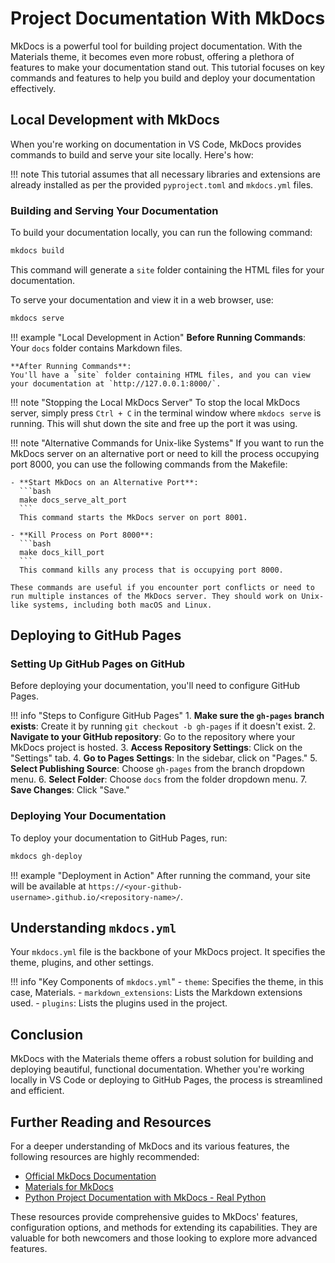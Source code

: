 # Project Documentation With MkDocs

MkDocs is a powerful tool for building project documentation. With the
Materials theme, it becomes even more robust, offering a plethora of
features to make your documentation stand out. This tutorial focuses on
key commands and features to help you build and deploy your
documentation effectively.

## Local Development with MkDocs

When you're working on documentation in VS Code, MkDocs provides
commands to build and serve your site locally. Here's how:


!!! note
    This tutorial assumes that all necessary libraries and extensions are already installed as per the provided `pyproject.toml` and `mkdocs.yml` files.

### Building and Serving Your Documentation

To build your documentation locally, you can run the following command:

```bash
mkdocs build
```

This command will generate a `site` folder containing the HTML files for
your documentation.


To serve your documentation and view it in a web browser, use:

```bash
mkdocs serve
```

!!! example "Local Development in Action"
    **Before Running Commands**:
    Your `docs` folder contains Markdown files.

    **After Running Commands**: 
    You'll have a `site` folder containing HTML files, and you can view your documentation at `http://127.0.0.1:8000/`.

!!! note "Stopping the Local MkDocs Server"
    To stop the local MkDocs server, simply press `Ctrl + C` in the terminal window where `mkdocs serve` is running. This will shut down the site and free up the port it was using.

!!! note "Alternative Commands for Unix-like Systems"
    If you want to run the MkDocs server on an alternative port or need to kill the process occupying port 8000, you can use the following commands from the Makefile:

    - **Start MkDocs on an Alternative Port**: 
      ```bash
      make docs_serve_alt_port
      ```
      This command starts the MkDocs server on port 8001.

    - **Kill Process on Port 8000**: 
      ```bash
      make docs_kill_port
      ```
      This command kills any process that is occupying port 8000.

    These commands are useful if you encounter port conflicts or need to run multiple instances of the MkDocs server. They should work on Unix-like systems, including both macOS and Linux.

## Deploying to GitHub Pages

### Setting Up GitHub Pages on GitHub

Before deploying your documentation, you'll need to configure GitHub Pages.

!!! info "Steps to Configure GitHub Pages"
    1. **Make sure the `gh-pages` branch exists**: Create it by running `git checkout -b gh-pages` if it doesn't exist.
    2. **Navigate to your GitHub repository**: Go to the repository where your MkDocs project is hosted.
    3. **Access Repository Settings**: Click on the "Settings" tab.
    4. **Go to Pages Settings**: In the sidebar, click on "Pages."
    5. **Select Publishing Source**: Choose `gh-pages` from the branch dropdown menu.
    6. **Select Folder**: Choose `docs` from the folder dropdown menu.
    7. **Save Changes**: Click "Save."

### Deploying Your Documentation

To deploy your documentation to GitHub Pages, run:

```bash
mkdocs gh-deploy
```

!!! example "Deployment in Action"
    After running the command, your site will be available at `https://<your-github-username>.github.io/<repository-name>/`.

## Understanding `mkdocs.yml`

Your `mkdocs.yml` file is the backbone of your MkDocs project. It specifies the theme, plugins, and other settings.

!!! info "Key Components of `mkdocs.yml`"
    - `theme`: Specifies the theme, in this case, Materials.
    - `markdown_extensions`: Lists the Markdown extensions used.
    - `plugins`: Lists the plugins used in the project.

## Conclusion

MkDocs with the Materials theme offers a robust solution for building
and deploying beautiful, functional documentation. Whether you're
working locally in VS Code or deploying to GitHub Pages, the process is
streamlined and efficient.

## Further Reading and Resources

For a deeper understanding of MkDocs and its various features, the
following resources are highly recommended:

- [Official MkDocs Documentation](https://www.mkdocs.org/)
- [Materials for MkDocs](https://squidfunk.github.io/mkdocs-material/)
- [Python Project Documentation with MkDocs - Real Python](https://realpython.com/python-project-documentation-with-mkdocs/)

These resources provide comprehensive guides to MkDocs' features,
configuration options, and methods for extending its capabilities. They
are valuable for both newcomers and those looking to explore more
advanced features.